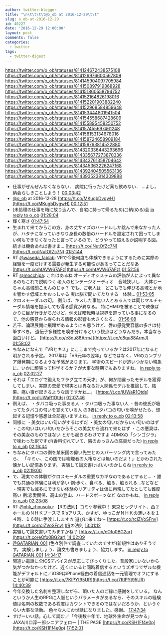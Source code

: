 ```yaml
---
author: twitter-blogger
title: "\n\t\t\t\t@o_ob at 2016-12-29\t\t"
slug: o_ob-at-2016-12-29
id: 40227
date: '2016-12-29 12:00:00'
layout: post
comments: false
categories:
  - twitter
tags:
  - twitter-digest
---
```


https://twitter.com/o_ob/statuses/814124672438575108 https://twitter.com/o_ob/statuses/814126976600567809 https://twitter.com/o_ob/statuses/814145904097705984 https://twitter.com/o_ob/statuses/814150897919868928 https://twitter.com/o_ob/statuses/814151860558794752 https://twitter.com/o_ob/statuses/814152164826198016 https://twitter.com/o_ob/statuses/814152201903882240 https://twitter.com/o_ob/statuses/814152968584859648 https://twitter.com/o_ob/statuses/814153444801941504 https://twitter.com/o_ob/statuses/814154558687428609 https://twitter.com/o_ob/statuses/814155895458250752 https://twitter.com/o_ob/statuses/814157455697461248 https://twitter.com/o_ob/statuses/814158153134678016 https://twitter.com/o_ob/statuses/814158724658909184 https://twitter.com/o_ob/statuses/814159763814522880 https://twitter.com/o_ob/statuses/814320336443293696 https://twitter.com/o_ob/statuses/814335677273870336 https://twitter.com/o_ob/statuses/814343761358704642 https://twitter.com/o_ob/statuses/814345363226247168 https://twitter.com/o_ob/statuses/814392404505563136 https://twitter.com/o_ob/statuses/814393523814309888  

*   仕事がぜんぜんなくならない． 病院に行ったけど薬も飲めない． …よし，納会らしきことしよう！ [00:03:42](https://twitter.com/o_ob/statuses/814124672438575108)
*   [@o_ob](https://twitter.com/o_ob) at 2016-12-28 [https://t.co/MKugbDvgwH](https://t.co/MKugbDvgwH) [00:12:51](https://twitter.com/o_ob/statuses/814126976600567809)
*   (未処理の仕事を箱に放り込んで、自宅に持って帰るために)納(める)会 [in reply to o_ob](https://twitter.com/o_ob/statuses/814124672438575108) [01:28:04](https://twitter.com/o_ob/statuses/814145904097705984)
*   輝く寒さ [01:47:54](https://twitter.com/o_ob/statuses/814150897919868928)
*   生まれて来てからこの方、身の丈サイズのハードルしか跳んで来なかった人が、ハタチになっていきなり身長の数倍のハードルを設定されて困ってしまい何もできなくなったと言っているので、どうやって超えるか説明する図。 続きは機会あれば書きま… [https://t.co/iNutOfZc7N](https://t.co/iNutOfZc7N) [01:51:44](https://twitter.com/o_ob/statuses/814151860558794752)
*   RT [@waseda_fablab](https://twitter.com/waseda_fablab): VRで今後何度も体験できるようにするために実際の経験を一度だけする需要が発生する可能性があるってことだなあ [https://t.co/htAVW67AFz](https://t.co/htAVW67AFz) [01:52:56](https://twitter.com/o_ob/statuses/814152164826198016)
*   RT [@mocchipa](https://twitter.com/mocchipa): これはあるね オーディオシステムの評価が人によって異なるのもこれで説明つく 老人のビンテージオーディオ　音域狭いし　大体じーちゃん高域聞こえんのじゃ？ でも、ご老人は　どこもでも伸びる高域とか地を響かす低域とかおっしゃる 実は脳で聞いてたりする　体験… [01:53:05](https://twitter.com/o_ob/statuses/814152201903882240)
*   クロスモーダルの幻。 例えば、キスした事無い人とある人では同じマルチモーダル情報を提示しても得る感覚が異なる。 特にHMDを被ることで映像ばかりに目が行きがちだけど、例えば暗転時は視界を遮っている事になるので、他の感覚から得られる情報の影響も大きくなる。 [01:56:08](https://twitter.com/o_ob/statuses/814152968584859648)
*   若干、論理展開に飛躍があるようにも思うけど、唇の感覚受容器の多さは特筆すべき。 遺伝子多様性を嗅ぎ分けるという視点はどうなんだろ。本当なら面白いけど。 [https://t.co/e8qu88ArmJ](https://t.co/e8qu88ArmJ) [01:58:02](https://twitter.com/o_ob/statuses/814153444801941504)
*   ちなみになんで「VRとキス」にここまで拘っているか？は2017年になると明かされる予定。 2017年は「VR元年の翌年」などではなく、VRのカンブリア爆発期になるような予感があります。 学術のスピードが追いつかない現象に、いかに頑張って科学するか？が大事な時期でもありますね。 [in reply to o_ob](https://twitter.com/o_ob/statuses/814152968584859648) [02:02:27](https://twitter.com/o_ob/statuses/814154558687428609)
*   それは「エロゲで鍛えたフラグ立ての天才」が、何か間違ったモデルを獲得してしまい、実際の恋愛で現実とは異なる対人関係モデルを推論して、結果、痛い事が起きるような話ですかね...。 [https://t.co/jUWaR1Otds](https://t.co/jUWaR1Otds) [02:07:46](https://twitter.com/o_ob/statuses/814155895458250752)
*   例えば、 ・タバコ吸った事ある人 ・タバコ吸った事ない人 ・昔の彼氏が吸ってたタバコの匂いを覚えている人 の3者にタバコの匂いを嗅がせたら、想起する記憶や感想は全部違いますよね。 [in reply to o_ob](https://twitter.com/o_ob/statuses/814083427603316736) [02:13:58](https://twitter.com/o_ob/statuses/814157455697461248)
*   同様に ・美女はいい匂いがするはずだ ・美女の匂いだからいい匂いのはず ・この匂いはいい匂いだからそこの美女から流れて来たはず ・この悪臭は、その美女のものではない とかも起きるわけですよ 4DMXの「シンゴジラ」で味わった訳ですが(香料切れていて、隣のおっさんの腐臭だった) [in reply to o_ob](https://twitter.com/o_ob/statuses/814157455697461248) [02:16:44](https://twitter.com/o_ob/statuses/814158153134678016)
*   ちなみにタバコの例を某米国の偉い先生とのスパーリング内で言ってみたら、 「キミぃ、この国では喫煙者の人権などは無いのだよ！」とかわされた懐かしい記憶あります。 実験して論文書けばいいのかしらね [in reply to o_ob](https://twitter.com/o_ob/statuses/814157455697461248) [02:19:00](https://twitter.com/o_ob/statuses/814158724658909184)
*   で、現実での体験がクロスモーダルの重要なカギなのであるとすると… ・誰でも共通の体験には利が多い 例:歩く、食べる、触る、触られる...などなど ・現実でも滅多にできない体験のリアリティは仮に再現してたとしても難度高い 例:恋愛関係、高山の登山、ハードスポーツなど なのかもね。 [in reply to o_ob](https://twitter.com/o_ob/statuses/814155895458250752) [02:23:08](https://twitter.com/o_ob/statuses/814159763814522880)
*   RT [@nhk_rhousoku](https://twitter.com/nhk_rhousoku): 【Rの法則】コミケ参戦中！ 東京ビッグサイト、西２ホールのＮＨＫブースで R'sアリス、かすが、ゆっこがＮＨＫの薄い本を１４時、１６時に手渡しします☆ 遊びに来てね～ [https://t.co/rcIZVoSFnv](https://t.co/rcIZVoSFnv) [#R](https://twitter.com/search?q=%23R&src=hash)の法則 [13:01:12](https://twitter.com/o_ob/statuses/814320336443293696)
*   実験して論文書いてみますかね？ [https://t.co/eOfo0BG2ar](https://t.co/eOfo0BG2ar) [14:02:09](https://twitter.com/o_ob/statuses/814335677273870336)
*   [@GATARIAN_001](https://twitter.com/GATARIAN_001) (色々別件で調査していたのですが)新規性はありそうです。 実験しましょう、論文も書きましょう、協力します。 [in reply to GATARIAN_001](https://twitter.com/GATARIAN_001/statuses/814338474518126593) [14:34:17](https://twitter.com/o_ob/statuses/814343761358704642)
*   間違い電話に全iOSデバイスが反応してびっくりした。普段家にいないから気がつかなかったけど、近くにいると同時着信するというズボラでザルな機能がデフォルトに／iOS9はiPhone経由の着信通話を一元管理でオフにすることが可能に [https://t.co/7KIPYt95UR](https://t.co/7KIPYt95UR) [14:40:39](https://twitter.com/o_ob/statuses/814345363226247168)
*   今年交換した名刺を整理しながら、頂いた人のご縁に感謝をしている。 なんというか人生のRPGに人脈というパラメータがあるなら、そのスキルの経験値は名刺の枚数である程度はカウントできるのではないだろうか、というぐらい大事な活動。 色々な人にお世話になりました。感謝。 [17:47:34](https://twitter.com/o_ob/statuses/814392404505563136)
*   すげーいい話。心して読む／「今後数十年で、地球外生命が見つかる」 JAXA川口淳一郎シニアフェロー | THE PAGE [https://t.co/KSH1Ff4e0p](https://t.co/KSH1Ff4e0p) [17:52:01](https://twitter.com/o_ob/statuses/814393523814309888)